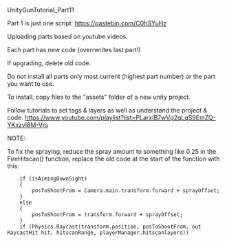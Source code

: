 UnityGunTutorial_Part11

Part 1 is just one script: https://pastebin.com/C0hSYuHz

Uploading parts based on youtube videos.

Each part has new code (overrwrites last part!)

If upgrading, delete old code.

Do not install all parts only most current (highest part number) or the part you want to use.

To install, copy files to the "assets" folder of a new unity project.

Follow tutorials to set tags & layers as well as understand the project & code. https://www.youtube.com/playlist?list=PLarxIB7wVp2qLqS9EmZQ-YKxzvl8M-Vrs

NOTE: 

To fix the spraying, reduce the spray amount to something like 0.25 
in the FireHitscan() function, replace the old code at the start of the function with this:

        if (isAimingDownSight)
        {
            posToShootFrom = Camera.main.transform.forward + sprayOffset;
        }
        else
        {
            posToShootFrom = transform.forward + sprayOffset;
        }
        if (Physics.Raycast(transform.position, posToShootFrom, out RaycastHit hit, hitscanRange, playerManager.hitscanlayers))

